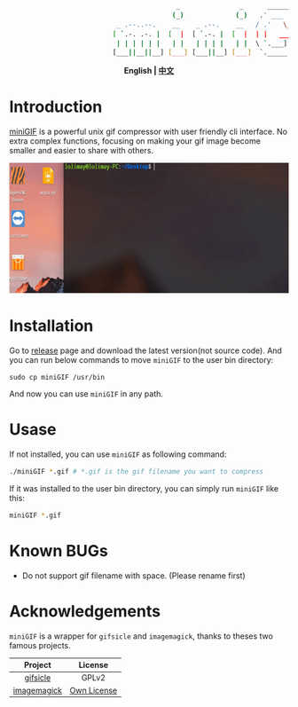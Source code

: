 
````bash
                                          _               _      ______    _____   ________  
                                         (_)             (_)   .' ___  |  |_   _| |_   __  | 
                           _ .--..--.    __    _ .--.    __   / .'   \_|    | |     | |_ \_| 
                          [ `.-. .-. |  [  |  [ `.-. |  [  |  | |   ____    | |     |  _|    
                           | | | | | |   | |   | | | |   | |  \ `.___]  |  _| |_   _| |_     
                          [___||__||__] [___] [___||__] [___]  `._____.'  |_____| |_____|    
````
**<p align="center">English | <a href="./docs/README_CN.md">中文</a></p>**

# Introduction
[miniGIF](https://github.com/lolimay/miniGIF) is a powerful unix gif compressor with user friendly cli interface. No extra complex functions, focusing on making your gif image become smaller and easier to share with others.
<p align="center"><img height="235" src="./docs/images/preview.gif"></p>

# Installation

Go to [release](https://github.com/lolimay/miniGIF/releases) page and download the latest version(not source code). And you can run below commands to move `miniGIF` to the user bin directory:
````
sudo cp miniGIF /usr/bin
````

And now you can use `miniGIF` in any path.

# Usase
If not installed, you can use `miniGIF` as following command:
````bash
./miniGIF *.gif # *.gif is the gif filename you want to compress
````
If it was installed to the user bin directory, you can simply run `miniGIF` like this:
````bash
miniGIF *.gif
````
# Known BUGs
- Do not support gif filename with space. (Please rename first)

# Acknowledgements
`miniGIF` is a wrapper for `gifsicle` and `imagemagick`, thanks to theses two famous projects.

| Project | License |
| :-: | :-: |
| [gifsicle](https://github.com/kohler/gifsicle) | GPLv2 |
| [imagemagick](https://github.com/ImageMagick/ImageMagick) | [Own License](https://imagemagick.org/script/license.php) |
